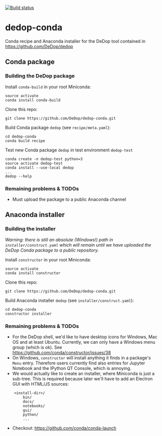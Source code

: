 [![Build status](https://ci.appveyor.com/api/projects/status/t5kgos0p7d6gs3dn?svg=true)](https://ci.appveyor.com/project/hans-permana/dedop-conda)

# dedop-conda

Conda recipe and Anaconda installer for the DeDop tool contained in https://github.com/DeDop/dedop

## Conda package

### Building the DeDop package

Install `conda-build` in your root Miniconda:

    source activate
    conda install conda-build
    
Clone this repo:
    
    git clone https://github.com/DeDop/dedop-conda.git
    
Build Conda package `dedop` (see `recipe/meta.yaml`):
    
    cd dedop-conda
    conda build recipe
     
     
Test new Conda package `dedop` in test environment `dedop-test`
     
    conda create -n dedop-test python=3
    source activate dedop-test
    conda install --use-local dedop
    ...
    dedop --help

### Remaining problems & TODOs

* Must upload the package to a public Anaconda channel

## Anaconda installer

### Building the installer

*Warning: there is still an absolute (Windows!) path in `installer/construct.yaml` which will remain
until we have uploaded the DeDop Conda package to a public repository.*

Install `constructor` in your root Miniconda:

    source activate
    conda install constructor

Clone this repo:

    git clone https://github.com/DeDop/dedop-conda.git

Build Anaconda installer `dedop` (see `installer/construct.yaml`):

    cd dedop-conda
    constructor installer

### Remaining problems & TODOs

* For the DeDop shell, we'd like to have desktop icons for Windows, Mac OS and at least Ubuntu.
  Currently, we can only have a Windows menu group (which is ok).
  See https://github.com/conda/constructor/issues/38
* On Windows, `constructor` will install anything it finds in a package's `Menu` entry.
  Therefore users currently find also entries for Jupyter Notebook and the IPython QT Console, 
  which is annoying.
* We would actually like to create an installer, where Miniconda is just a sub-tree. This is required because later we'll have to add an Electron GUI with HTML/JS sources:
```
    <install-dir>/
        bin/
        docs/
        notebooks/
        gui/
        python/
        ...
```
* Checkout: https://github.com/conda/conda-launch  
